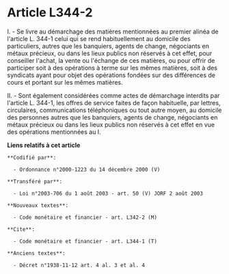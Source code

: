 # Article L344-2

I. - Se livre au démarchage des matières mentionnées au premier alinéa de l'article L. 344-1 celui qui se rend habituellement
au domicile des particuliers, autres que les banquiers, agents de change, négociants en métaux précieux, ou dans les lieux
publics non réservés à cet effet, pour conseiller l'achat, la vente ou l'échange de ces matières, ou pour offrir de
participer soit à des opérations à terme sur les mêmes matières, soit à des syndicats ayant pour objet des opérations fondées
sur des différences de cours et portant sur les mêmes matières.

II. - Sont également considérées comme actes de démarchage interdits par l'article L. 344-1, les offres de service faites de
façon habituelle, par lettres, circulaires, communications téléphoniques ou tout autre moyen, au domicile des personnes
autres que les banquiers, agents de change, négociants en métaux précieux ou dans les lieux publics non réservés à cet effet
en vue des opérations mentionnées au I.

**Liens relatifs à cet article**

	**Codifié par**:

	  - Ordonnance n°2000-1223 du 14 décembre 2000 (V)

	**Transféré par**:

	  - Loi n°2003-706 du 1 août 2003 - art. 50 (V) JORF 2 août 2003

	**Nouveaux textes**:

	  - Code monétaire et financier - art. L342-2 (M)

	**Cite**:

	  - Code monétaire et financier - art. L344-1 (T)

	**Anciens textes**:

	  - Décret n°1938-11-12 art. 4 al. 3 et al. 4
